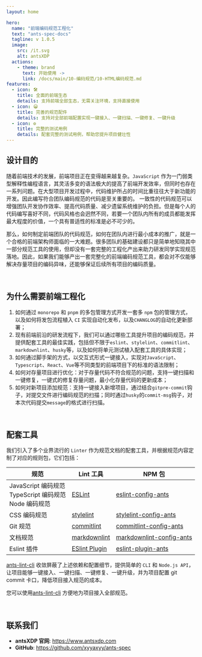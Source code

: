 ```yaml
---
layout: home

hero:
  name: "前端编码规范工程化"
  text: "ants-spec-docs"
  tagline: v 1.0.5
  image:
    src: /it.svg
    alt: antsXDP
  actions:
    - theme: brand
      text: 开始使用 ->
      link: /docs/main/10-编码规范/10-HTML编码规范.md
features:
  - icon: 🛠️
    title: 全面的前端生态
    details: 支持前端全部生态，无需关注环境，支持直接使用
  - icon: 😀
    title: 完善的规范配件
    details: 支持对全部前端配置实现一键接入、一键扫描、一键修复、一键升级
  - icon: ⚙️
    title: 完整的测试用例
    details: 配套完整的测试用例，帮助您提升项目健壮性
---
```


## 设计目的

随着前端技术的发展，前端项目正在变得越来越复杂。`JavaScript` 作为一门弱类型解释性编程语言，其灵活多变的语法极大的提高了前端开发效率，但同时也存在一系列问题。在大型项目开发过程中，代码维护所占的时间比重往往大于新功能的开发。因此编写符合团队编码规范的代码是至关重要的。 一致性的代码规范可以增强团队开发协作效率、提高代码质量、减少遗留系统维护的负担。但是每个人的代码编写喜好不同，代码风格也会迥然不同，若要一个团队内所有的成员都能发挥最大程度的价值，一个具有普适性的标准是必不可少的。

那么，如何制定前端团队的代码规范，如何在团队内进行最小成本的推广，就是一个合格的前端架构师面临的一大难题。很多团队的基础建设都只是简单地知晓其中一部分规范工具的使用，但却没有一套完整的工程化产出来助力研发同学实现规范落地。因此，如果我们能够产出一套完整化的前端编码规范工具，都会对不仅能够解决存量项目的编码异味，还能够保证后续所有项目的编码质量。

</br>

## 为什么需要前端工程化

1. 如何通过 `monorepo` 和 `pnpm` 的多包管理方式开发一套多 `npm` 包的管理方式，以及如何将发包流程植入 `CI` 实现自动化发布，以及`CHANGLOG`的自动化更新部署；
2. 现有前端前沿的研发流程下，我们可以通过哪些工具提升项目的编码规范，并提供配套工具的最佳实践，包括但不限于`eslint`、`stylelint`、`commitlint`、`markdownlint`、`husky`等，以及如何将单元测试植入配套工具的具体实现；
3. 如何通过脚手架的方式，以交互式形式一键接入，实现对`JavaScript`、`Typescript`、`React`、`Vue`等不同类型的前端项目下的标准的语法限制；
4. 如何对存量项目进行优化：对于存量代码不符合规范的问题，支持一键扫描和一键修复，一键式的修复存量问题，最小化存量代码的更新成本；
5. 如何对新项目添加规范：支持一键接入新增项目，通过结合`gitpre-commit`钩子，对提交文件进行编码规范的扫描；同时通过`husky`的`commit-msg`钩子，对本次代码提交`message`的格式进行扫描。

</br>

## 配套工具

我们引入了多个业界流行的 `Linter` 作为规范文档的配套工具，并根据规范内容定制了对应的规则包，它们包括：

| 规范                                                              | Lint 工具                                                      | NPM 包                                                                           |
| ----------------------------------------------------------------- | -------------------------------------------------------------- | -------------------------------------------------------------------------------- |
| JavaScript 编码规范 <br/> TypeScript 编码规范 <br/> Node 编码规范 | [ESLint](https://eslint.org/)                                  | [eslint-config-ants](https://www.npmjs.com/package/eslint-config-ants)               |
| CSS 编码规范                                                      | [stylelint](https://stylelint.io/)                             | [stylelint-config-ants](https://www.npmjs.com/package/stylelint-config-ants)         |
| Git 规范                                                          | [commitlint](https://commitlint.js.org/#/)                     | [commitlint-config-ants](https://www.npmjs.com/package/commitlint-config-ants)       |
| 文档规范                                                          | [markdownlint](https://github.com/DavidAnson/markdownlint)     | [markdownlint-config-ants](https://www.npmjs.com/package/markdownlint-config-ants)   |
| Eslint 插件                                                       | [ESlint Plugin](https://eslint.org/docs/latest/extend/plugins) | [eslint-plugin-ants](https://www.npmjs.com/package/eslint-plugin-ants) |

[ants-lint-cli](https://www.npmjs.com/package/ants-lint-cli) 收敛屏蔽了上述依赖和配置细节，提供简单的 `CLI` 和 `Node.js API`，让项目能够一键接入、一键扫描、一键修复、一键升级，并为项目配置 git commit 卡口，降低项目接入规范的成本。

您可以使用[ants-lint-cli](https://www.npmjs.com/package/ants-lint-cli) 方便地为项目接入全部规范。

</br>

## 联系我们

- **antsXDP 官网**: <https://www.antsxdp.com>
- **GitHub**: <https://github.com/xyyaxyy/ants-spec>

</br>
